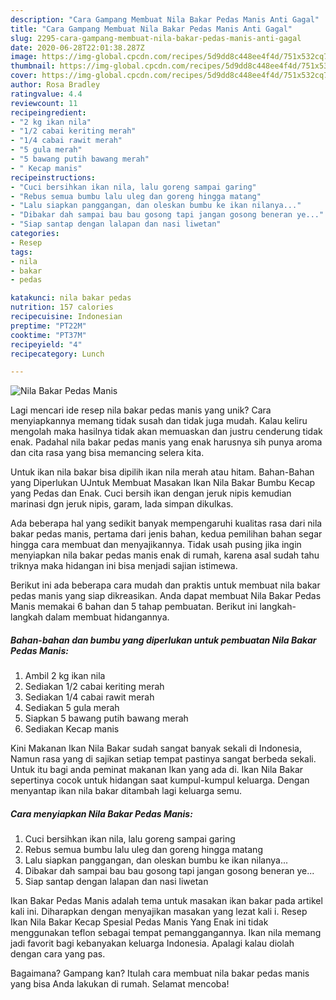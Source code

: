 ```yaml
---
description: "Cara Gampang Membuat Nila Bakar Pedas Manis Anti Gagal"
title: "Cara Gampang Membuat Nila Bakar Pedas Manis Anti Gagal"
slug: 2295-cara-gampang-membuat-nila-bakar-pedas-manis-anti-gagal
date: 2020-06-28T22:01:38.287Z
image: https://img-global.cpcdn.com/recipes/5d9dd8c448ee4f4d/751x532cq70/nila-bakar-pedas-manis-foto-resep-utama.jpg
thumbnail: https://img-global.cpcdn.com/recipes/5d9dd8c448ee4f4d/751x532cq70/nila-bakar-pedas-manis-foto-resep-utama.jpg
cover: https://img-global.cpcdn.com/recipes/5d9dd8c448ee4f4d/751x532cq70/nila-bakar-pedas-manis-foto-resep-utama.jpg
author: Rosa Bradley
ratingvalue: 4.4
reviewcount: 11
recipeingredient:
- "2 kg ikan nila"
- "1/2 cabai keriting merah"
- "1/4 cabai rawit merah"
- "5 gula merah"
- "5 bawang putih bawang merah"
- " Kecap manis"
recipeinstructions:
- "Cuci bersihkan ikan nila, lalu goreng sampai garing"
- "Rebus semua bumbu lalu uleg dan goreng hingga matang"
- "Lalu siapkan panggangan, dan oleskan bumbu ke ikan nilanya..."
- "Dibakar dah sampai bau bau gosong tapi jangan gosong beneran ye..."
- "Siap santap dengan lalapan dan nasi liwetan"
categories:
- Resep
tags:
- nila
- bakar
- pedas

katakunci: nila bakar pedas 
nutrition: 157 calories
recipecuisine: Indonesian
preptime: "PT22M"
cooktime: "PT37M"
recipeyield: "4"
recipecategory: Lunch

---
```



![Nila Bakar Pedas Manis](https://img-global.cpcdn.com/recipes/5d9dd8c448ee4f4d/751x532cq70/nila-bakar-pedas-manis-foto-resep-utama.jpg)

Lagi mencari ide resep nila bakar pedas manis yang unik? Cara menyiapkannya memang tidak susah dan tidak juga mudah. Kalau keliru mengolah maka hasilnya tidak akan memuaskan dan justru cenderung tidak enak. Padahal nila bakar pedas manis yang enak harusnya sih punya aroma dan cita rasa yang bisa memancing selera kita.

Untuk ikan nila bakar bisa dipilih ikan nila merah atau hitam. Bahan-Bahan yang Diperlukan UJntuk Membuat Masakan Ikan Nila Bakar Bumbu Kecap yang Pedas dan Enak. Cuci bersih ikan dengan jeruk nipis kemudian marinasi dgn jeruk nipis, garam, lada simpan dikulkas.

Ada beberapa hal yang sedikit banyak mempengaruhi kualitas rasa dari nila bakar pedas manis, pertama dari jenis bahan, kedua pemilihan bahan segar hingga cara membuat dan menyajikannya. Tidak usah pusing jika ingin menyiapkan nila bakar pedas manis enak di rumah, karena asal sudah tahu triknya maka hidangan ini bisa menjadi sajian istimewa.


Berikut ini ada beberapa cara mudah dan praktis untuk membuat nila bakar pedas manis yang siap dikreasikan. Anda dapat membuat Nila Bakar Pedas Manis memakai 6 bahan dan 5 tahap pembuatan. Berikut ini langkah-langkah dalam membuat hidangannya.

<!--inarticleads1-->

##### Bahan-bahan dan bumbu yang diperlukan untuk pembuatan Nila Bakar Pedas Manis:

1. Ambil 2 kg ikan nila
1. Sediakan 1/2 cabai keriting merah
1. Sediakan 1/4 cabai rawit merah
1. Sediakan 5 gula merah
1. Siapkan 5 bawang putih bawang merah
1. Sediakan  Kecap manis


Kini Makanan Ikan Nila Bakar sudah sangat banyak sekali di Indonesia, Namun rasa yang di sajikan setiap tempat pastinya sangat berbeda sekali. Untuk itu bagi anda peminat makanan Ikan yang ada di. Ikan Nila Bakar sepertinya cocok untuk hidangan saat kumpul-kumpul keluarga. Dengan menyantap ikan nila bakar ditambah lagi keluarga semu. 

<!--inarticleads2-->

##### Cara menyiapkan Nila Bakar Pedas Manis:

1. Cuci bersihkan ikan nila, lalu goreng sampai garing
1. Rebus semua bumbu lalu uleg dan goreng hingga matang
1. Lalu siapkan panggangan, dan oleskan bumbu ke ikan nilanya...
1. Dibakar dah sampai bau bau gosong tapi jangan gosong beneran ye...
1. Siap santap dengan lalapan dan nasi liwetan


Ikan Bakar Pedas Manis adalah tema untuk masakan ikan bakar pada artikel kali ini. Diharapkan dengan menyajikan masakan yang lezat kali i. Resep Ikan Nila Bakar Kecap Spesial Pedas Manis Yang Enak ini tidak menggunakan teflon sebagai tempat pemanggangannya. Ikan nila memang jadi favorit bagi kebanyakan keluarga Indonesia. Apalagi kalau diolah dengan cara yang pas. 

Bagaimana? Gampang kan? Itulah cara membuat nila bakar pedas manis yang bisa Anda lakukan di rumah. Selamat mencoba!

